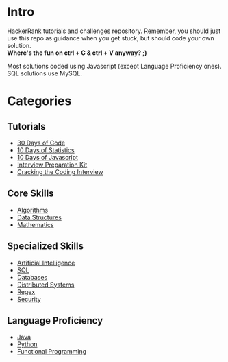 # Intro
HackerRank tutorials and challenges repository.
Remember, you should just use this repo as guidance when you get stuck, but should code your own solution.  
**Where's the fun on ctrl + C & ctrl + V anyway? ;)**

Most solutions coded using Javascript (except Language Proficiency ones).  
SQL solutions use MySQL.

# Categories

## Tutorials
- [30 Days of Code](https://www.hackerrank.com/domains/tutorials/30-days-of-code)
- [10 Days of Statistics](https://www.hackerrank.com/domains/tutorials/10-days-of-statistics)
- [10 Days of Javascript](https://www.hackerrank.com/domains/tutorials/10-days-of-javascript)
- [Interview Preparation Kit](https://www.hackerrank.com/interview/interview-preparation-kit)
- [Cracking the Coding Interview](https://www.hackerrank.com/domains/tutorials/cracking-the-coding-interview)

## Core Skills
- [Algorithms](https://www.hackerrank.com/domains/algorithms)
- [Data Structures](https://www.hackerrank.com/domains/data-structures)
- [Mathematics](https://www.hackerrank.com/domains/mathematics)

## Specialized Skills
- [Artificial Intelligence](https://www.hackerrank.com/domains/ai)
- [SQL](https://www.hackerrank.com/domains/sql)
- [Databases](https://www.hackerrank.com/domains/databases)
- [Distributed Systems](https://www.hackerrank.com/domains/distributed-systems)
- [Regex](https://www.hackerrank.com/domains/regex)
- [Security](https://www.hackerrank.com/domains/security)

## Language Proficiency
- [Java](https://www.hackerrank.com/domains/java)
- [Python](https://www.hackerrank.com/domains/python)
- [Functional Programming](https://www.hackerrank.com/domains/fp)

